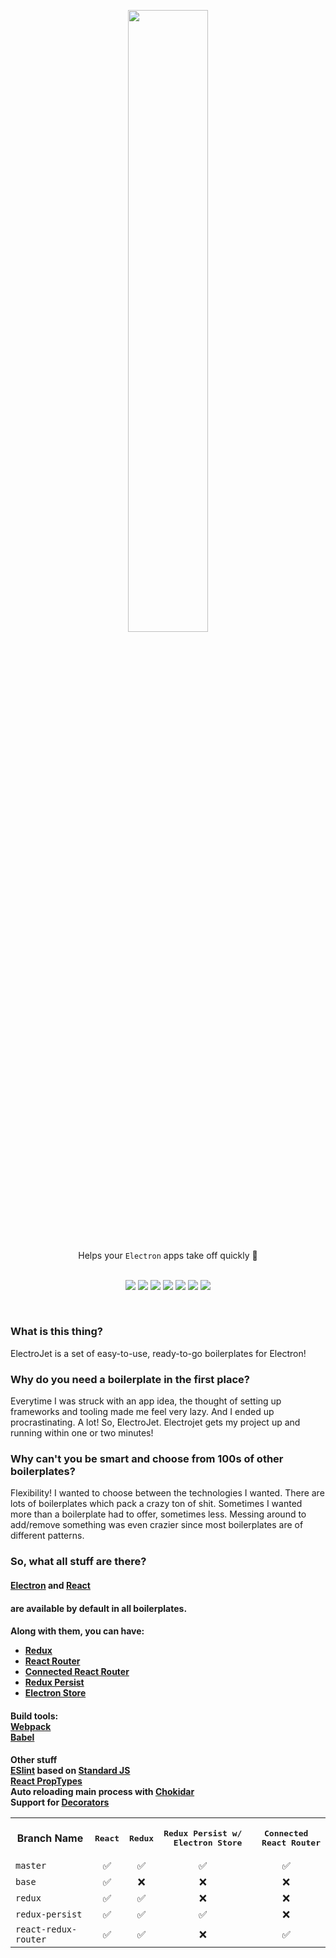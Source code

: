 <p align="center"><img width=50.5% src="https://i.ibb.co/f4Yk797/Group-1.png"></p>

<div align="center">
  Helps your <code>Electron</code> apps take off quickly 🚀
  <br />
  <br />
  <p align="center">
    <img src="https://img.shields.io/badge/Electron-4.0.0.-74b1be.svg" />
    <img src="https://img.shields.io/badge/React-16.7.0-61dafb.svg" />
    <img src="https://img.shields.io/badge/Redux-4.0.1-7643c0.svg" />
    <img src="https://img.shields.io/badge/ReduxPersist-5.10.0-e74c3c.svg" />
    <img src="https://img.shields.io/badge/ReactRouter-4.3.1-d40000.svg" />
    <img src="https://img.shields.io/badge/Webpack-4.28.2-1670b4.svg" />
    <img src="https://img.shields.io/badge/Babel-7.2.2-f5da55.svg" />
  </p>
</div>
<br />

<h3>What is this thing?</h3>
ElectroJet is a set of easy-to-use, ready-to-go boilerplates for Electron!
  
<h3>Why do you need a boilerplate in the first place?</h3>
Everytime I was struck with an app idea, the thought of setting up frameworks and tooling made me feel very lazy. And I ended up procrastinating. A lot! So, ElectroJet. Electrojet gets my project up and running within one or two minutes!
                            
<h3>Why can't you be smart and choose from 100s of other boilerplates?</h3>
 Flexibility! I wanted to choose between the technologies I wanted. There are lots of boilerplates which pack a crazy ton of shit. Sometimes I wanted more than a boilerplate had to offer, sometimes less. Messing around to add/remove something was even crazier since most boilerplates are of different patterns.

<h3>So, what all stuff are there?</h3>

<h4><a href="https://electronjs.org">Electron</a> and <a href="http://reactjs.org">React</a><h4> are available by default in all boilerplates.<br>
<h4>Along with them, you can have: <br>
<ul>
<li><a href="https://redux.js.org">Redux</a><br></li>
<li><a href="https://reacttraining.com/react-router/web/guides/quick-start">React Router</a><br></li>
<li><a href="https://github.com/supasate/connected-react-router">Connected React Router</a><br></li>
<li><a href="https://github.com/rt2zz/redux-persist">Redux Persist</a><br></li>
<li><a href="https://github.com/sindresorhus/electron-store">Electron Store</a><br></li>
</ul>

<h4>Build tools:<br>
<a href="https://webpack.js.org/">Webpack</a><br>
<a href="https://babeljs.io/">Babel</a><br>

<h4>Other stuff<br>
<a href="https://eslint.org/">ESlint</a> based on <a href="https://standardjs.com/">Standard JS</a><br>
<a href="https://reactjs.org/docs/typechecking-with-proptypes.html">React PropTypes</a><br>
Auto reloading main process with <a href="https://github.com/paulmillr/chokidar">Chokidar</a><br>
Support for <a href="https://babeljs.io/docs/en/next/babel-plugin-proposal-decorators.html">Decorators</a>


<center>
<table>
  <th>Branch Name</th>
  <th><pre>React</pre></th>
  <th><pre>Redux</pre></th>
  <th><pre>Redux Persist w/
  Electron Store</pre></th>
  <th><pre>Connected
  React Router</pre></th>
  <tr>
    <td><code>master</code></td>
    <td align="center">✅</td>
    <td align="center">✅</td>
    <td align="center">✅</td>
    <td align="center">✅</td>
  </tr
  <tr>
    <td><code>base</code></td>
    <td align="center">✅</td>
    <td align="center">❌</td>
    <td align="center">❌</td>
    <td align="center">❌</td>
  </tr
  <tr>
    <td><code>redux</code></td>
    <td align="center">✅</td>
    <td align="center">✅</td>
    <td align="center">❌</td>
    <td align="center">❌</td>
  </tr>
  <tr>
    <td><code>redux-persist</code></td>
    <td align="center">✅</td>
    <td align="center">✅</td>
    <td align="center">✅</td>
    <td align="center">❌</td>
  </tr>
  <tr>
    <td><code>react-redux-router</code></td>
    <td align="center">✅</td>
    <td align="center">✅</td>
    <td align="center">❌</td>
    <td align="center">✅</td>
  </tr>
</table>
</center>
